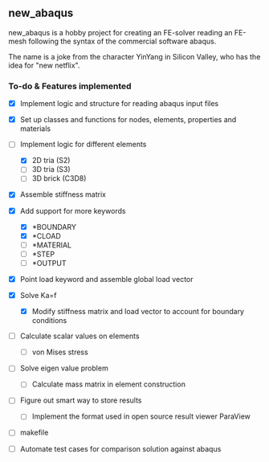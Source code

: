 ## new_abaqus
new_abaqus is a hobby project for creating an FE-solver reading an FE-mesh following the syntax of the commercial software abaqus. 

The name is a joke from the character YinYang in Silicon Valley, who has the idea for "new netflix".


### To-do & Features implemented
- [x] Implement logic and structure for reading abaqus input files
- [x] Set up classes and functions for nodes, elements, properties and materials
- [ ] Implement logic for different elements
  - [x] 2D tria (S2)
  - [ ] 3D tria (S3)
  - [ ] 3D brick (C3D8)
- [x] Assemble stiffness matrix
- [x] Add support for more keywords
  - [x] *BOUNDARY
  - [x] *CLOAD
  - [ ] *MATERIAL
  - [ ] *STEP
  - [ ] *OUTPUT
- [x] Point load keyword and assemble global load vector
- [x] Solve Ka=f
  - [x] Modify stiffness matrix and load vector to account for boundary conditions
- [ ] Calculate scalar values on elements
  - [ ] von Mises stress
- [ ] Solve eigen value problem
  - [ ] Calculate mass matrix in element construction
- [ ] Figure out smart way to store results  
  - [ ] Implement the format used in open source result viewer ParaView
- [ ] makefile
- [ ] Automate test cases for comparison solution against abaqus




